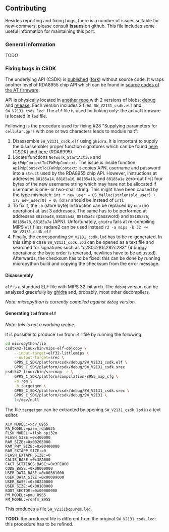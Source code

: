## Contributing

Besides reporting and fixing bugs, there is a number of issues suitable for new-commers, please consult **Issues** on github.
This file includes some useful information for maintaining this port.

### General information

TODO

### Fixing bugs in CSDK

The underlying API (CSDK) is [published](https://github.com/Ai-Thinker-Open/GPRS_C_SDK) ([fork](https://github.com/pulkin/GPRS_C_SDK)) without source code.
It wraps another level of RDA8955 chip API which can be found in [source codes of the AT firmware](https://github.com/cherryding1/RDA8955_W17.44_IDH?).

API is physically located in [another repo](https://github.com/Ai-Thinker-Open/GPRS-C-SDK-LIB/tree/master) with 2 versions of blobs: [debug](https://github.com/Ai-Thinker-Open/GPRS-C-SDK-LIB/tree/master/debug) and [release](https://github.com/Ai-Thinker-Open/GPRS-C-SDK-LIB/tree/master/release).
Each version includes 2 files: `SW_V2131_csdk.elf` and `SW_V2131_csdk.lod`.
The `elf` file is used for linking only: the actual firmware is located in `lod` file.

Following is the procedure used for fixing #28 "Supplying parameters for `cellular.gprs` with one or two characters leads to module halt":

1. Disassemble `SW_V2131_csdk.elf` using `ghidra`.
   It is important to supply the disassembler proper function signatures which can be found [here](https://github.com/Ai-Thinker-Open/GPRS_C_SDK/blob/master/include/sdk_init.h) (CSDK) and [here](https://github.com/cherryding1/RDA8955_W17.44_IDH/blob/master/soft/platform/service/include/cfw.h) (RDA8995).
2. Locate functions `Network_StartActive` and `ApiPdpContextToCFWPdpContext`.
   The issue is inside function `ApiPdpContextToCFWPdpContext`: it copies APN, username and password into a `struct` used by the RDA8955 chip API.
   However, instructions at addresses `88185a14`, `88185a16`, `88185a18`, and `88185a1a` zero-out first four bytes of the new username string which may have not be allocated if username is one- or two-char string.
   This might have been caused by the type mismatch: `int * new_user = OS_Malloc(strlen(old_user) + 1); new_user[0] = 0;` (`char` should be instead of `int`).
3. To fix it, the `sb` (store byte) instruction can be replaced by `nop` (no operation) at last 3 addresses.
   The same has to be performed at addresses `88185a48`, `88185a4a`, `88185a4c` (password) and `88185a76`, `88185a78`, `88185a7a` (APN).
   Unfortunately, `ghidra` fails at re-compiling MIPS `elf` files: radare2 can be used instead `r2 -a mips -b 32 -w SW_V2131_csdk.elf`
4. Finally, the corresponding `SW_V2131_csdk.lod` has to be re-generated.
   In this simple case `SW_V2131_csdk.lod` can be opened as a text file and searched for signatures such as "c280c281c282c283" (4 buggy operations: the byte order is reversed, newlines have to be adjusted).
   Afterwards, the checksum has to be fixed: this can be done by running micropython build and copying the checksum from the error message.

#### Disassembly

`elf` is a standard ELF file with MIPS 32-bit arch.
The `debug` version can be analyzed gracefully by [ghidra](https://ghidra-sre.org/) and, probably, most other decompilers.

*Note: micropython is currently compiled against `debug` version.*

#### Generating `lod` from `elf`

*Note: this is not a working recipe.*

It is possible to produce `lod` from `elf` file by running the following:
```bash
cd micropython/lib
csdtk42-linux/bin/mips-elf-objcopy \
    --input-target=elf32-littlemips \
    --output-target=srec \
    GPRS_C_SDK/platform/csdk/debug/SW_V2131_csdk.elf \
    GPRS_C_SDK/platform/csdk/debug/SW_V2131_csdk.srec
csdtk42-linux/bin/srecmap -c \
    GPRS_C_SDK/platform/compilation/8955_map_cfg \
    -m rom \
    -b targetgen \
    GPRS_C_SDK/platform/csdk/debug/SW_V2131_csdk.srec \
    GPRS_C_SDK/platform/csdk/debug/SW_V2131 \
    1>/dev/null
```
The file `targetgen` can be extracted by opening `SW_V2131_csdk.lod` in a text editor.
```
XCV_MODEL:=xcv_8955
PA_MODEL:=pasw_rda6625
FLSH_MODEL:=flsh_spi32m
FLASH_SIZE:=0x400000
RAM_SIZE:=0x00265000
RAM_PHY_SIZE:=0x00400000
RAM_EXTAPP_SIZE:=0
FLASH_EXTAPP_SIZE:=0
CALIB_BASE:=0x3FA000
FACT_SETTINGS_BASE:=0x3FE000
CODE_BASE:=0x00000000
USER_DATA_BASE:=0x00361000
USER_DATA_SIZE:=0x00099000
USER_BASE:=0x00240000
USER_SIZE:=0x00100000
BOOT_SECTOR:=0x00000000
PM_MODEL:=pmu_8955
FM_MODEL:=rdafm_8955
```
This produces a file `SW_V2131bcpurom.lod`.

**TODO**: the produced file is different from the original `SW_V2131_csdk.lod`: this procedure has to be refined.

